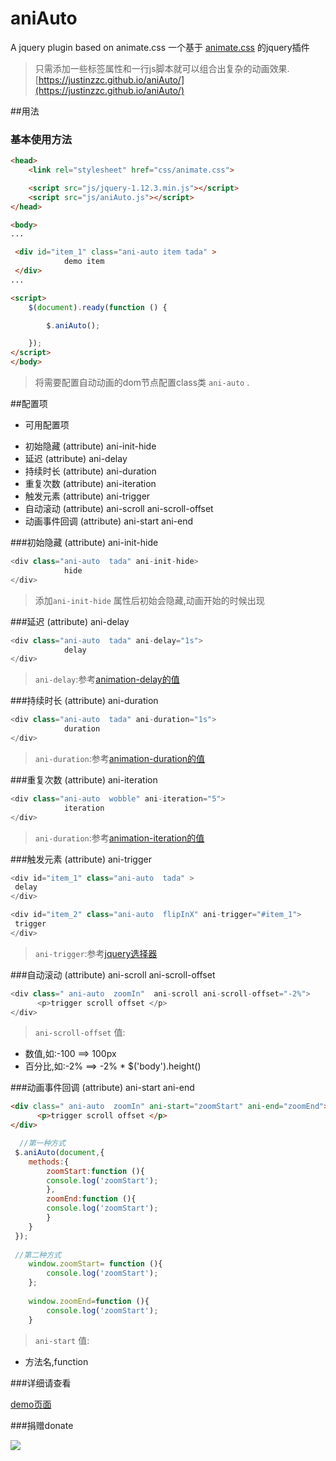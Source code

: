 # aniAuto

A jquery plugin based on animate.css 
一个基于 [animate.css](https://github.com/daneden/animate.css) 的jquery插件

> 只需添加一些标签属性和一行js脚本就可以组合出复杂的动画效果.
> [https://justinzzc.github.io/aniAuto/](https://justinzzc.github.io/aniAuto/)

##用法

### 基本使用方法

~~~ html
<head>
    <link rel="stylesheet" href="css/animate.css">

    <script src="js/jquery-1.12.3.min.js"></script>
    <script src="js/aniAuto.js"></script>
</head>

<body>
...

 <div id="item_1" class="ani-auto item tada" >
            demo item
 </div>
...

<script>
    $(document).ready(function () {

        $.aniAuto();

    });
</script>
</body>

~~~

> 将需要配置自动动画的dom节点配置class类 `ani-auto` .



##配置项

+ 可用配置项
 - 初始隐藏 (attribute) ani-init-hide
 - 延迟 (attribute) ani-delay
 - 持续时长 (attribute) ani-duration
 - 重复次数 (attribute) ani-iteration
 - 触发元素 (attribute) ani-trigger
 - 自动滚动 (attribute) ani-scroll  ani-scroll-offset
 - 动画事件回调 (attribute) ani-start  ani-end
 
 
###初始隐藏 (attribute) ani-init-hide

~~~ javascript
<div class="ani-auto  tada" ani-init-hide>
            hide
</div>
~~~ 

> 添加`ani-init-hide` 属性后初始会隐藏,动画开始的时候出现
 
 
 
 
###延迟 (attribute) ani-delay

~~~ javascript
<div class="ani-auto  tada" ani-delay="1s">
            delay
</div>
~~~

> `ani-delay`:参考[animation-delay的值](http://www.w3school.com.cn/cssref/pr_animation-delay.asp)


###持续时长 (attribute) ani-duration

~~~ javascript
<div class="ani-auto  tada" ani-duration="1s">
            duration
</div>
~~~

> `ani-duration`:参考[animation-duration的值](http://www.w3school.com.cn/cssref/pr_animation-duration.asp)



###重复次数 (attribute) ani-iteration

~~~ javascript
<div class="ani-auto  wobble" ani-iteration="5">
            iteration
</div>
~~~

> `ani-duration`:参考[animation-iteration的值](http://www.w3school.com.cn/cssref/pr_animation-iteration.asp)



###触发元素 (attribute) ani-trigger

~~~ javascript
<div id="item_1" class="ani-auto  tada" >
 delay
</div>

<div id="item_2" class="ani-auto  flipInX" ani-trigger="#item_1">
 trigger
</div>
~~~

> `ani-trigger`:参考[jquery选择器](http://www.w3school.com.cn/jquery/jquery_ref_selectors.asp)



###自动滚动 (attribute) ani-scroll  ani-scroll-offset

~~~ javascript
<div class=" ani-auto  zoomIn"  ani-scroll ani-scroll-offset="-2%">
      <p>trigger scroll offset </p>
</div>
~~~

> `ani-scroll-offset` 值:
  + 数值,如:-100   ==> 100px
  + 百分比,如:-2%   ==> -2% * $('body').height()

###动画事件回调 (attribute) ani-start  ani-end

~~~ html
<div class=" ani-auto  zoomIn" ani-start="zoomStart" ani-end="zoomEnd">
      <p>trigger scroll offset </p>
</div>
~~~
~~~ javascript
  //第一种方式
 $.aniAuto(document,{
    methods:{
        zoomStart:function (){
        console.log('zoomStart');
        },
        zoomEnd:function (){
        console.log('zoomStart');
        }
    }
 });
 
 //第二种方式
    window.zoomStart= function (){
        console.log('zoomStart');
    };
    
    window.zoomEnd=function (){
        console.log('zoomStart');
    }
~~~

> `ani-start` 值:
  + 方法名,function



###详细请查看 

[demo页面](./demo/demo.html)


###捐赠donate

![](https://justinzzc.github.io/imgs/donate.jpg)